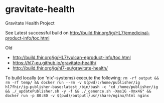 # gravitate-health
Gravitate Health Project

See Latest successful build on http://build.fhir.org/ig/HL7/emedicinal-product-info/toc.html

Old
- http://build.fhir.org/ig/HL7/vulcan-eproduct-info/toc.html
- https://hl7-eu.github.io/gravitate-health/
- http://build.fhir.org/ig/hl7-eu/gravitate-health/


To build locally (on 'nix'-systems) execute the following: `rm -rf output && rm -rf temp/ && docker run --rm -v $(pwd):/home/publisher/ig hl7fhir/ig-publisher-base:latest /bin/bash -c "cd /home/publisher/ig && ./_updatePublisher.sh -y -f && ./_genonce.sh -Xms1G -Xmx4G" && docker run -p 80:80 -v $(pwd)/output:/usr/share/nginx/html nginx`

